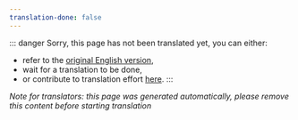 ```yaml
---
translation-done: false
---
```

::: danger
Sorry, this page has not been translated yet, you can either:
- refer to the [original English version](<..\..\de\quest-modding.md>),
- wait for a translation to be done,
- or contribute to translation effort [here](https://github.com/bsmg/wiki).
:::

_Note for translators: this page was generated automatically, please remove this content before starting translation_
